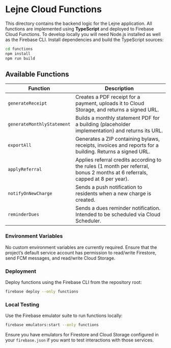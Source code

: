 # Lejne Cloud Functions

This directory contains the backend logic for the Lejne application. All
functions are implemented using **TypeScript** and deployed to
Firebase Cloud Functions. To develop locally you will need Node.js
installed as well as the Firebase CLI. Install dependencies and build
the TypeScript sources:

```sh
cd functions
npm install
npm run build
```

## Available Functions

| Function                    | Description |
|----------------------------|-------------|
| `generateReceipt`          | Creates a PDF receipt for a payment, uploads it to Cloud Storage, and returns a signed URL. |
| `generateMonthlyStatement` | Builds a monthly statement PDF for a building (placeholder implementation) and returns its URL. |
| `exportAll`                | Generates a ZIP containing bylaws, receipts, invoices and reports for a building. Returns a signed URL. |
| `applyReferral`            | Applies referral credits according to the rules (1 month per referral, bonus 2 months at 6 referrals, capped at 8 per year). |
| `notifyOnNewCharge`        | Sends a push notification to residents when a new charge is created. |
| `reminderDues`             | Sends a dues reminder notification. Intended to be scheduled via Cloud Scheduler. |

### Environment Variables

No custom environment variables are currently required. Ensure that the
project’s default service account has permission to read/write Firestore,
send FCM messages, and read/write Cloud Storage.

### Deployment

Deploy functions using the Firebase CLI from the repository root:

```sh
firebase deploy --only functions
```

### Local Testing

Use the Firebase emulator suite to run functions locally:

```sh
firebase emulators:start --only functions
```

Ensure you have emulators for Firestore and Cloud Storage configured in
your `firebase.json` if you want to test interactions with those
services.
